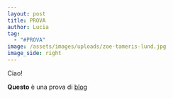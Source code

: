 ```yaml
---
layout: post
title: PROVA
author: Lucia
tag:
  - "#PROVA"
image: /assets/images/uploads/zoe-tameris-lund.jpg
image_side: right
---
```

Ciao!

**Questo** è una prova di [blog](www.aldia.it)
